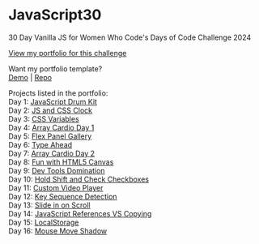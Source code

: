 # JavaScript30
 30 Day Vanilla JS for Women Who Code's Days of Code Challenge 2024

 [View my portfolio for this challenge](https://web3kat.github.io/JavaScript30/)

 Want my portfolio template? <br />
 [Demo](https://web3kat.github.io/Portfolio-Template/) | [Repo](https://github.com/web3kat/Portfolio-Template)

 Projects listed in the portfolio: <br />
 Day 1: [JavaScript Drum Kit](https://web3kat.github.io/JavaScript30/01%20-%20JavaScript%20Drum%20Kit/) <br /> 
 Day 2: [JS and CSS Clock](https://web3kat.github.io/JavaScript30/02%20-%20JS%20and%20CSS%20Clock/) <br />
 Day 3: [CSS Variables](https://web3kat.github.io/JavaScript30/03%20-%20CSS%20Variables/) <br />
 Day 4: [Array Cardio Day 1](https://web3kat.github.io/JavaScript30/04%20-%20Array%20Cardio%20Day%201) <br />
 Day 5: [Flex Panel Gallery](https://web3kat.github.io/JavaScript30/05%20-%20Flex%20Panel%20Gallery/) <br />
 Day 6: [Type Ahead](https://web3kat.github.io/JavaScript30/06%20-%20Type%20Ahead/) <br />
 Day 7: [Array Cardio Day 2](https://web3kat.github.io/JavaScript30/07%20-%20Array%20Cardio%20Day%202/) <br />
 Day 8: [Fun with HTML5 Canvas](https://web3kat.github.io/JavaScript30/08%20-%20Fun%20with%20HTML5%20Canvas/) <br />
 Day 9: [Dev Tools Domination](https://web3kat.github.io/JavaScript30/09%20-%20Dev%20Tools%20Domination/) <br />
 Day 10: [Hold Shift and Check Checkboxes](https://web3kat.github.io/JavaScript30/10%20-%20Hold%20Shift%20and%20Check%20Checkboxes/) <br />
 Day 11: [Custom Video Player](https://web3kat.github.io/JavaScript30/11%20-%20Custom%20Video%20Player/) <br />
 Day 12: [Key Sequence Detection](https://web3kat.github.io/JavaScript30/12%20-%20Key%20Sequence%20Detection/) <br />
 Day 13: [Slide in on Scroll](https://web3kat.github.io/JavaScript30/13%20-%20Slide%20in%20on%20Scroll/) <br />
 Day 14: [JavaScript References VS Copying](https://web3kat.github.io/JavaScript30/14%20-%20JavaScript%20References%20VS%20Copying/) <br />
 Day 15: [LocalStorage](https://web3kat.github.io/JavaScript30/15%20-%20LocalStorage/) <br />
 Day 16: [Mouse Move Shadow](https://web3kat.github.io/JavaScript30/16%20-%20Mouse%20Move%20Shadow/) <br />
